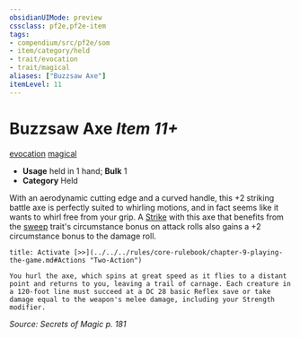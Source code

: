 ```yaml
---
obsidianUIMode: preview
cssclass: pf2e,pf2e-item
tags:
- compendium/src/pf2e/som
- item/category/held
- trait/evocation
- trait/magical
aliases: ["Buzzsaw Axe"]
itemLevel: 11
---
```

# Buzzsaw Axe *Item 11+*  
[evocation](../../../rules/traits/evocation.md)  [magical](../../../rules/traits/magical.md)  

- **Usage** held in 1 hand; **Bulk** 1
- **Category** Held

With an aerodynamic cutting edge and a curved handle, this +2 striking battle axe is perfectly suited to whirling motions, and in fact seems like it wants to whirl free from your grip. A [Strike](../../../rules/actions/strike.md) with this axe that benefits from the [sweep](../../../rules/traits/sweep.md) trait's circumstance bonus on attack rolls also gains a +2 circumstance bonus to the damage roll.

```ad-embed-ability
title: Activate [>>](../../../rules/core-rulebook/chapter-9-playing-the-game.md#Actions "Two-Action")

You hurl the axe, which spins at great speed as it flies to a distant point and returns to you, leaving a trail of carnage. Each creature in a 120-foot line must succeed at a DC 28 basic Reflex save or take damage equal to the weapon's melee damage, including your Strength modifier.
```

*Source: Secrets of Magic p. 181*
